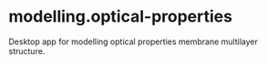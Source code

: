 # modelling.optical-properties
Desktop app for modelling optical properties membrane multilayer structure.
